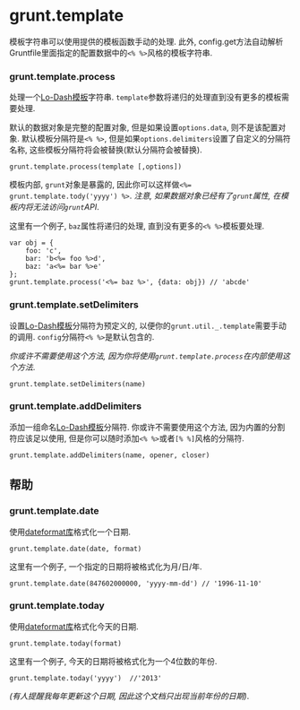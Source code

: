 # grunt.template

模板字符串可以使用提供的模板函数手动的处理. 此外, config.get方法自动解析Gruntfile里面指定的配置数据中的`<% %>`风格的模板字符串.

### grunt.template.process

处理一个[Lo-Dash模板](http://lodash.com/docs/#template)字符串. `template`参数将递归的处理直到没有更多的模板需要处理.

默认的数据对象是完整的配置对象, 但是如果设置`options.data`, 则不是该配置对象. 默认模板分隔符是`<% %>`, 但是如果`options.delimiters`设置了自定义的分隔符名称, 这些模板分隔符将会被替换(默认分隔符会被替换).

	grunt.template.process(template [,options])

模板内部, `grunt`对象是暴露的, 因此你可以这样做`<%= grunt.template.tody('yyyy') %>`. *注意, 如果数据对象已经有了`grunt`属性, 在模板内将无法访问`grunt`API*.

这里有一个例子, `baz`属性将递归的处理, 直到没有更多的`<% %>`模板要处理.

	var obj = {
		foo: 'c',
		bar: 'b<%= foo %>d',
		baz: 'a<%= bar %>e'
	};
	grunt.template.process('<%= baz %>', {data: obj}) // 'abcde'

### grunt.template.setDelimiters

设置[Lo-Dash模板](http://lodash.com/docs/#template)分隔符为预定义的, 以便你的`grunt.util._.template`需要手动的调用. `config`分隔符`<% %>`是默认包含的.

*你或许不需要使用这个方法, 因为你将使用`grunt.template.process`在内部使用这个方法*.
	
	grunt.template.setDelimiters(name)

### grunt.template.addDelimiters

添加一组命名[Lo-Dash模板](http://lodash.com/docs/#template)分隔符. 你或许不需要使用这个方法, 因为内置的分割符应该足以使用, 但是你可以随时添加`<% %>`或者`[% %]`风格的分隔符.

	grunt.template.addDelimiters(name, opener, closer)

## 帮助

### grunt.template.date

使用[dateformat库](https://github.com/felixge/node-dateformat)格式化一个日期.

	grunt.template.date(date, format)

这里有一个例子, 一个指定的日期将被格式化为月/日/年.

	grunt.template.date(847602000000, 'yyyy-mm-dd') // '1996-11-10'

### grunt.template.today

使用[dateformat库](https://github.com/felixge/node-dateformat)格式化今天的日期.

	grunt.template.today(format)

这里有一个例子, 今天的日期将被格式化为一个4位数的年份.

	grunt.template.today('yyyy')  //'2013'

*(有人提醒我每年更新这个日期, 因此这个文档只出现当前年份的日期)*.
